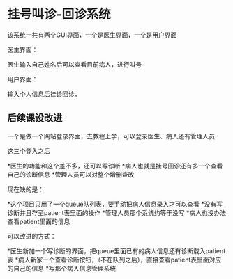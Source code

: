 # 挂号叫诊-回诊系统
  该系统一共有两个GUI界面，一个是医生界面，一个是用户界面

  医生界面：
  
  医生输入自己姓名后可以查看目前病人，进行叫号

  用户界面：

  输入个人信息后挂诊回诊，

  ## 后续课设改进

  一个是做一个网站登录界面，去教程上学，可以登录医生、病人还有管理人员

  这三个登入之后

  *医生的功能和这个差不多，还可以写诊断
  *病人也就是挂号回诊还有多一个查看自己的诊断信息
  *管理人员可以对整个增删查改

  现在缺的是：

  *这个项目只用了一个queue队列表，要手动把病人信息录入才可以查看
  *没有写诊断并且存至patient表里面的操作
  *管理人员那个系统约等于没写
  *病人也没办法查看patient里面的信息

  可以改进的方式：

*医生新加一个写诊断的界面，把queue里面已有的病人信息还有诊断载入patient表
*病人新家一个查看诊断按钮，（不在队列之后），直接查看patient表里面对应的自己的信息
*写那个病人信息管理系统
